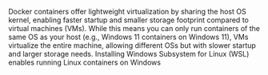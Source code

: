 Docker containers offer lightweight virtualization by sharing the host OS kernel, enabling faster startup and smaller storage footprint compared to virtual machines (VMs). While this means you can only run containers of the same OS as your host (e.g., Windows 11 containers on Windows 11), VMs virtualize the entire machine, allowing different OSs but with slower startup and larger storage needs. Installing Windows Subsystem for Linux (WSL) enables running Linux containers on Windows
